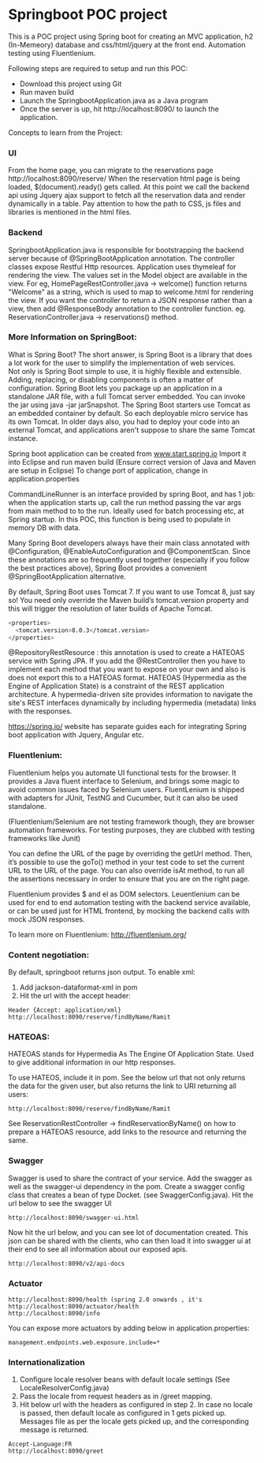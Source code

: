 # Springboot POC project

This is a POC project using Spring boot for creating an MVC application, h2 (In-Memeory) database and css/html/jquery at the front end.
Automation testing using Fluentlenium.

Following steps are required to setup and run this POC: 
 - Download this project using Git
 - Run maven build
 - Launch the SpringbootApplication.java as a Java program
 - Once the server is up, hit http://localhost:8090/ to launch the application.

Concepts to learn from the Project:
### UI
From the home page, you can migrate to the reservations page http://localhost:8090/reserve/
When the reservation html page is being loaded, $(document).ready() gets called. 
At this point we call the backend api using Jquery ajax support to fetch all the reservation data and render dynamically in a table.
Pay attention to how the path to CSS, js files and libraries is mentioned in the html files.
### Backend
SpringbootApplication.java is responsible for bootstrapping the backend server because of @SpringBootApplication annotation.
The controller classes expose Restful Http resources.
Application uses thymeleaf for rendering the view.
The values set in the Model object are available in the view.
For eg, HomePageRestController.java -> welcome() function returns "Welcome" as a string, which is used to map to welcome.html for rendering the view.
If you want the controller to return a JSON response rather than a view, then add @ResponseBody annotation to the controller function. eg. ReservationController.java -> reservations() method.


### More Information on SpringBoot:

What is Spring Boot? The short answer, is Spring Boot is a library that does a lot work for the user to simplify the implementation of web services.  
Not only is Spring Boot simple to use, it is highly flexible and extensible.  Adding, replacing, or disabling  components is often a matter of configuration.
Spring Boot lets you package up an application in a standalone JAR file, with a full Tomcat server embedded. You can invoke the jar using java -jar jarSnapshot.
The Spring Boot starters use Tomcat as an embedded container by default. So each deployable micro service has its own Tomcat. 
In older days also, you had to deploy your code into an external Tomcat, and applications aren't suppose to share the same Tomcat instance.

Spring boot application can be created from www.start.spring.io
Import it into Eclipse and run maven build (Ensure correct version of Java and Maven are setup in Eclipse)
To change port of application, change in application.properties

CommandLineRunner is an interface provided by spring Boot, and has 1 job: when the application starts up, call the run method passing the var args from main method to to the run. 
Ideally used for batch processing etc, at Spring startup. In this POC, this function is being used to populate in memory DB with data.

Many Spring Boot developers always have their main class annotated with @Configuration, @EnableAutoConfiguration and @ComponentScan. 
Since these annotations are so frequently used together (especially if you follow the best practices above), Spring Boot provides a convenient @SpringBootApplication alternative.

By default, Spring Boot uses Tomcat 7. If you want to use Tomcat 8, just say so! You need only override the Maven build’s tomcat.version property and this 
will trigger the resolution of later builds of Apache Tomcat.
```sh
<properties>
  <tomcat.version>8.0.3</tomcat.version>
</properties>
```
@RepositoryRestResource : this annotation is used to create a HATEOAS service with Spring JPA. 
If you add the @RestController then you have to implement each method that you want to expose on your own and also is does not export this to a HATEOAS format.
HATEOAS (Hypermedia as the Engine of Application State) is a constraint of the REST application architecture.
A hypermedia-driven site provides information to navigate the site's REST interfaces dynamically by including hypermedia (metadata) links with the responses. 

https://spring.io/ website has separate guides each for integrating Spring boot application with Jquery, Angular etc.


### Fluentlenium:

Fluentlenium helps you automate UI functional tests for the browser. It provides a Java fluent interface to Selenium, and brings some magic to avoid common 
issues faced by Selenium users. FluentLenium is shipped with adapters for JUnit, TestNG and Cucumber, but it can also be used standalone.

(Fluentlenium/Selenium are not testing framework though, they are browser automation frameworks. For testing purposes, they are clubbed with 
testing frameworks like Junit)

You can define the URL of the page by overriding the getUrl method.
Then, it’s possible to use the goTo() method in your test code to set the current URL to the URL of the page.
You can also override isAt method, to run all the assertions necessary in order to ensure that you are on the right page.

Fluentlenium provides $ and el as DOM selectors.
Leuentlenium can be used for end to end automation testing with the backend service available, or can be used just for HTML frontend, by mocking the backend 
calls with mock JSON responses.

To learn more on Fluentlenium: http://fluentlenium.org/

### Content negotiation:

By default, springboot returns json output. To enable xml:
1. Add jackson-dataformat-xml in pom
2. Hit the url with the accept header:

```
Header {Accept: application/xml}
http://localhost:8090/reserve/findByName/Ramit
```

### HATEOAS: 
HATEOAS stands for Hypermedia As The Engine Of Application State. Used to give additional information in our http responses.

To use HATEOS, include it in pom. See the below url that not only returns the data for the given user, but also returns the link to URI returning all users:

```
http://localhost:8090/reserve/findByName/Ramit
```

See ReservationRestController -> findReservationByName() on how to prepare a HATEOAS resource, add links to the resource and returning the same.

### Swagger
Swagger is used to share the contract of your service. Add the swagger as well as the swagger-ui dependency in the pom. Create a swagger config class that creates a bean of type Docket. (see SwaggerConfig.java). Hit the url below to see the swagger UI

```
http://localhost:8090/swagger-ui.html
```
Now hit the url below, and you can see lot of documentation created. This json can be shared with the clients, who can then load it into swagger ui at their end to see all information about our exposed apis.

```
http://localhost:8090/v2/api-docs
```

### Actuator
```
http://localhost:8090/health (spring 2.0 onwards , it's http://localhost:8090/actuator/health
http://localhost:8090/info
```

You can expose more actuators by adding below in application.properties:

```
management.endpoints.web.exposure.include=*
```

### Internationalization
1. Configure locale resolver beans with default locale settings (See LocaleResolverConfig.java)
2. Pass the locale from request headers as in /greet mapping.
3. Hit below url with the headers as configured in step 2. In case no locale is passed, then default locale as configured in 1 gets picked up. Messages file as per the locale gets picked up, and the corresponding message is returned.

```
Accept-Language:FR
http://localhost:8090/greet
```


 